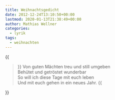 ```yaml
---
title: Weihnachtsgedicht
date: 2012-12-24T13:10:50+00:00
lastmod: 2020-01-13T21:38:49+00:00
author: Mathias Wellner
categories:
  - lyrik
tags:
  - weihnachten
---
```

{{<blockquote cite="Dietrich Bonhoeffer">}}
Von guten Mächten treu und still umgeben<br>
Behütet und getröstet wunderbar<br>
So will ich diese Tage mit euch leben<br>
Und mit euch gehen in ein neues Jahr.
{{</blockquote>}}

